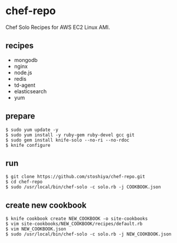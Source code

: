 # chef-repo

Chef Solo Recipes for AWS EC2 Linux AMI. 


## recipes

 - mongodb
 - nginx
 - node.js
 - redis
 - td-agent
 - elasticsearch
 - yum

## prepare

```
$ sudo yum update -y
$ sudo yum install -y ruby-gem ruby-devel gcc git
$ sudo gem install knife-solo --no-ri --no-rdoc
$ knife configure
```

## run

```
$ git clone https://github.com/stoshiya/chef-repo.git
$ cd chef-repo
$ sudo /usr/local/bin/chef-solo -c solo.rb -j COOKBOOK.json
```

## create new cookbook

```
$ knife cookbook create NEW_COOKBOOK -o site-cookbooks
$ vim site-cookbooks/NEW_COOKBOOK/recipes/default.rb
$ vim NEW_COOKBOOK.json
$ sudo /usr/local/bin/chef-solo -c solo.rb -j NEW_COOKBOOK.json
```
